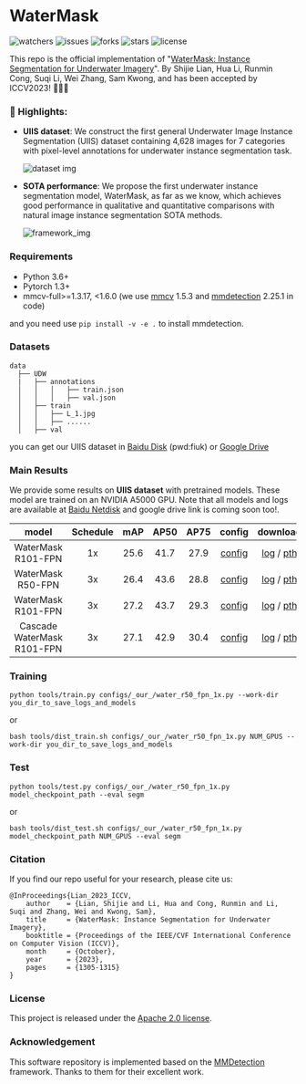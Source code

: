 # WaterMask
![watchers](https://img.shields.io/github/watchers/LiamLian0727/WaterMask?style=flat)
![issues](https://img.shields.io/github/issues/LiamLian0727/WaterMask)
![forks](https://img.shields.io/github/forks/LiamLian0727/WaterMask?style=flat)
![stars](https://img.shields.io/github/stars/LiamLian0727/WaterMask?style=flat)
![license](https://img.shields.io/github/license/LiamLian0727/WaterMask)

This repo is the official implementation of "[WaterMask: Instance Segmentation for Underwater Imagery](https://openaccess.thecvf.com/content/ICCV2023/html/Lian_WaterMask_Instance_Segmentation_for_Underwater_Imagery_ICCV_2023_paper.html)". By Shijie Lian, Hua Li, Runmin Cong, Suqi Li, Wei Zhang, Sam Kwong, and has been accepted by ICCV2023! 🎉🎉🎉

### :rocket: Highlights:
- **UIIS dataset**: We construct the first general Underwater Image Instance Segmentation (UIIS) dataset containing 4,628 images for 7 categories with pixel-level annotations for underwater instance segmentation task.
  
  ![dataset img](figs/uiis_dataset.png)
- **SOTA performance**: We propose the first underwater instance segmentation model, WaterMask, as far as we know, which achieves good performance in qualitative and quantitative comparisons with natural image instance segmentation SOTA methods.
  
  ![framework_img](figs/framework.png)

### Requirements
* Python 3.6+
* Pytorch 1.3+
* mmcv-full>=1.3.17, \<1.6.0 (we use [mmcv](https://github.com/open-mmlab/mmcv/tree/v1.5.3) 1.5.3 and [mmdetection](https://github.com/open-mmlab/mmdetection/tree/v2.25.1) 2.25.1 in code)

and you need use `pip install -v -e .` to install mmdetection.

### Datasets
    data
      ├── UDW
      |   ├── annotations
      │   │   │   ├── train.json
      │   │   │   ├── val.json
      │   ├── train
      │   │   ├── L_1.jpg
      │   │   ├── ......
      │   ├── val

you can get our UIIS dataset in [Baidu Disk](https://pan.baidu.com/s/1owt1KZTnxzpSBiXxULtvCg?pwd=fiuk) (pwd:fiuk) or [Google Drive](https://drive.google.com/file/d/1MwGvsr2kJgKBGbU3zoZlXiqSSiP1ysGR/view?usp=sharing)

### Main Results
 We provide some results on **UIIS dataset** with pretrained models. These model are trained on an NVIDIA A5000 GPU. Note that all models and logs are available at [Baidu Netdisk](https://pan.baidu.com/s/1ZRgpcnaflNOmU_Zgfhv1mA?pwd=vhow) and google drive link is coming soon too!.

| model    |Schedule    | mAP        | AP50      |AP75      |   config |   download |
|:--------:|:----------:|:----------:|:---------:|:--------:|:--------:|:-------------:|
| WaterMask R101-FPN| 1x     | 25.6   | 41.7 |27.9 | [config](configs/_our_/water_r101_fpn_1x.py)  |   [log](https://pan.baidu.com/s/18feemQZP5wQMrmzRUmFy0g?pwd=j9pv) / [pth](https://pan.baidu.com/s/1EXjZAHrLbB9-mwIA6MeIbA?pwd=f6vd)
| WaterMask R50-FPN | 3x     | 26.4   | 43.6 |28.8   | [config](configs/_our_/water_r50_fpn_ms3x.py)   |   [log](https://pan.baidu.com/s/16_CQjHjeoooQEYasGnadWA?pwd=m4p5) / [pth](https://pan.baidu.com/s/1sNndq8LU4OtQXjpHcGNepg?pwd=3alo)
| WaterMask R101-FPN | 3x     | 27.2   | 43.7 |29.3  | [config](configs/_our_/water_r101_fpn_ms3x.py)   |   [log](https://pan.baidu.com/s/1JHxr1ybDjZ_c-olH7ugCFA?pwd=dgtp) / [pth](https://pan.baidu.com/s/1ciVAmXnfSQCckUufUd_wVA?pwd=7fzb)
| Cascade WaterMask R101-FPN| 3x| 27.1 | 42.9 |30.4  | [config](https://pan.baidu.com/s/1UW50jPH9nSeLPV5MjiKwSw?pwd=ouho)|[log](https://pan.baidu.com/s/1J3KkYkTQT62BMdrdYkH7-g?pwd=havk) / [pth](https://pan.baidu.com/s/12AE3oo09pPpAiW2PiztVhg?pwd=8nm2)

### Training
`python tools/train.py configs/_our_/water_r50_fpn_1x.py --work-dir you_dir_to_save_logs_and_models`

or

`bash tools/dist_train.sh configs/_our_/water_r50_fpn_1x.py NUM_GPUS --work-dir you_dir_to_save_logs_and_models`

### Test
`python tools/test.py configs/_our_/water_r50_fpn_1x.py model_checkpoint_path --eval segm`

or

`bash tools/dist_test.sh configs/_our_/water_r50_fpn_1x.py model_checkpoint_path NUM_GPUS --eval segm`


### Citation
If you find our repo useful for your research, please cite us:
```
@InProceedings{Lian_2023_ICCV,
    author    = {Lian, Shijie and Li, Hua and Cong, Runmin and Li, Suqi and Zhang, Wei and Kwong, Sam},
    title     = {WaterMask: Instance Segmentation for Underwater Imagery},
    booktitle = {Proceedings of the IEEE/CVF International Conference on Computer Vision (ICCV)},
    month     = {October},
    year      = {2023},
    pages     = {1305-1315}
}
```

### License
This project is released under the [Apache 2.0 license](LICENSE).

### Acknowledgement
This software repository is implemented based on the [MMDetection](https://github.com/open-mmlab/mmdetection/tree/v2.25.1) framework. Thanks to them for their excellent work.
